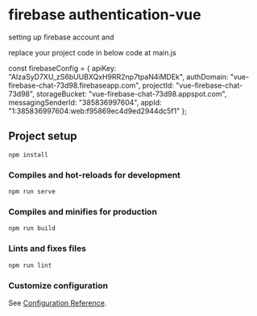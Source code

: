# firebase authentication-vue

setting up firebase account and 

replace your project code in below code at main.js

const firebaseConfig = {
  apiKey: "AIzaSyD7XU_zS6bUUBXQxH9RR2np7tpaN4iMDEk",
  authDomain: "vue-firebase-chat-73d98.firebaseapp.com",
  projectId: "vue-firebase-chat-73d98",
  storageBucket: "vue-firebase-chat-73d98.appspot.com",
  messagingSenderId: "385836997604",
  appId: "1:385836997604:web:f95869ec4d9ed2944dc5f1"
};


## Project setup
```
npm install
```

### Compiles and hot-reloads for development
```
npm run serve
```

### Compiles and minifies for production
```
npm run build
```

### Lints and fixes files
```
npm run lint
```

### Customize configuration
See [Configuration Reference](https://cli.vuejs.org/config/).

